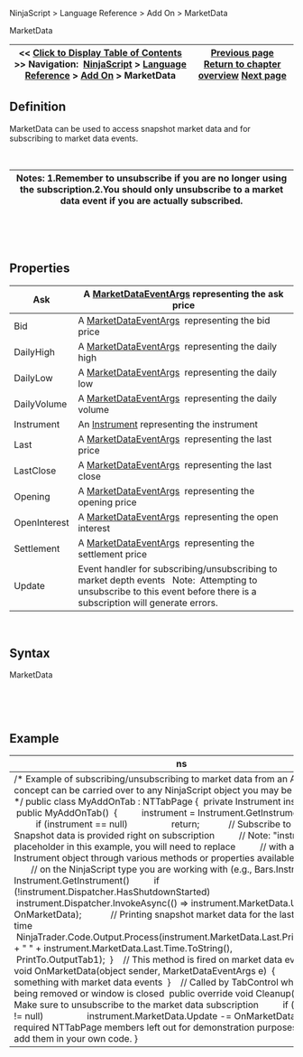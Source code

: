 ﻿


NinjaScript \> Language Reference \> Add On \> MarketData






















MarketData







| \<\< [Click to Display Table of Contents](marketdata.md) \>\> **Navigation:**     [NinjaScript](ninjascript.md) \> [Language Reference](language_reference_wip.md) \> [Add On](add_on.md) \> MarketData | [Previous page](fundamentaldata.md) [Return to chapter overview](add_on.md) [Next page](marketdepth.md) |
| --- | --- |











## Definition


MarketData can be used to access snapshot market data and for subscribing to market data events.


 




| Notes:  1\.Remember to unsubscribe if you are no longer using the subscription.2\.You should only unsubscribe to a market data event if you are actually subscribed. |
| --- |



 


 


## Properties




| Ask | A [MarketDataEventArgs](marketdataeventargs.md) representing the ask price |
| --- | --- |
| Bid | A [MarketDataEventArgs](marketdataeventargs.md)  representing the bid price |
| DailyHigh | A [MarketDataEventArgs](marketdataeventargs.md)  representing the daily high |
| DailyLow | A [MarketDataEventArgs](marketdataeventargs.md)  representing the daily low |
| DailyVolume | A [MarketDataEventArgs](marketdataeventargs.md)  representing the daily volume |
| Instrument | An [Instrument](instrument.md) representing the instrument |
| Last | A [MarketDataEventArgs](marketdataeventargs.md)  representing the last price |
| LastClose | A [MarketDataEventArgs](marketdataeventargs.md)  representing the last close |
| Opening | A [MarketDataEventArgs](marketdataeventargs.md)  representing the opening price |
| OpenInterest | A [MarketDataEventArgs](marketdataeventargs.md)  representing the open interest |
| Settlement | A [MarketDataEventArgs](marketdataeventargs.md)  representing the settlement price |
| Update | Event handler for subscribing/unsubscribing to market depth events   Note:  Attempting to unsubscribe to this event before there is a subscription will generate errors. |



 


## Syntax


MarketData


 


 


## Example




| ns |
| --- |
| /\* Example of subscribing/unsubscribing to market data from an Add On. The concept can be carried over to any NinjaScript object you may be working on. \*/ public class MyAddOnTab : NTTabPage {  private Instrument instrument;    public MyAddOnTab()  {          instrument \= Instrument.GetInstrument("AAPL");          if (instrument \=\= null)                  return;            // Subscribe to market data. Snapshot data is provided right on subscription          // Note: "instrument" is a placeholder in this example, you will need to replace           // with a valid Instrument object through various methods or properties available depending          // on the NinjaScript type you are working with (e.g., Bars.Instrument or Instrument.GetInstrument()          if (!instrument.Dispatcher.HasShutdownStarted)                  instrument.Dispatcher.InvokeAsync(() \=\> instrument.MarketData.Update \+\= OnMarketData);            // Printing snapshot market data for the last price and time          NinjaTrader.Code.Output.Process(instrument.MarketData.Last.Price.ToString() \+ " " \+ instrument.MarketData.Last.Time.ToString(),                  PrintTo.OutputTab1\);  }    // This method is fired on market data events  private void OnMarketData(object sender, MarketDataEventArgs e)  {          // Do something with market data events  }    // Called by TabControl when tab is being removed or window is closed  public override void Cleanup()  {          // Make sure to unsubscribe to the market data subscription          if (instrument !\= null)                  instrument.MarketData.Update \-\= OnMarketData;  }    // Other required NTTabPage members left out for demonstration purposes. Be sure to add them in your own code. } |









